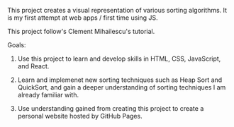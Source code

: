 This project creates a visual representation of various sorting algorithms. It is my first attempt at web apps / first time using JS.

This project follow's Clement Mihailescu's tutorial.

Goals:

1. Use this project to learn and develop skills in HTML, CSS, JavaScript, and React.

2. Learn and implemenet new sorting techniques such as Heap Sort and QuickSort, and gain a deeper understanding of sorting techniques I am already familiar with.

3. Use understanding gained from creating this project to create a personal website hosted by GitHub Pages.
